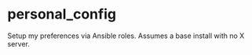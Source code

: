 # personal_config

Setup my preferences via Ansible roles. Assumes a base install with no X server. 
